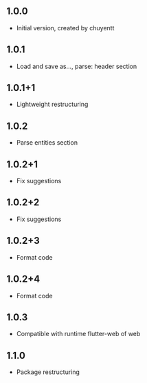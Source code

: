 ## 1.0.0

- Initial version, created by chuyentt

## 1.0.1

- Load and save as..., parse: header section

## 1.0.1+1

- Lightweight restructuring

## 1.0.2

- Parse entities section

## 1.0.2+1

- Fix suggestions

## 1.0.2+2

- Fix suggestions

## 1.0.2+3

- Format code

## 1.0.2+4

- Format code

## 1.0.3
- Compatible with runtime flutter-web of web

## 1.1.0
- Package restructuring